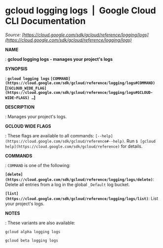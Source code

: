 # gcloud logging logs  |  Google Cloud CLI Documentation

*Source: [https://cloud.google.com/sdk/gcloud/reference/logging/logs](https://cloud.google.com/sdk/gcloud/reference/logging/logs)*

**NAME**

: **gcloud logging logs - manages your project's logs**

**SYNOPSIS**

: **`gcloud logging logs` `[COMMAND](https://cloud.google.com/sdk/gcloud/reference/logging/logs#COMMAND)` [`[GCLOUD_WIDE_FLAG](https://cloud.google.com/sdk/gcloud/reference/logging/logs#GCLOUD-WIDE-FLAGS) …`]**

**DESCRIPTION**

: Manages your project's logs.

**GCLOUD WIDE FLAGS**

: These flags are available to all commands: `[--help](https://cloud.google.com/sdk/gcloud/reference#--help)`.
Run `$ [gcloud help](https://cloud.google.com/sdk/gcloud/reference)` for details.

**COMMANDS**

: ``COMMAND`` is one of the following:

**`[delete](https://cloud.google.com/sdk/gcloud/reference/logging/logs/delete)`**:
Delete all entries from a log in the global `_Default` log bucket.

**`[list](https://cloud.google.com/sdk/gcloud/reference/logging/logs/list)`**:
List your project's logs.

**NOTES**

: These variants are also available:

```
gcloud alpha logging logs
```

```
gcloud beta logging logs
```